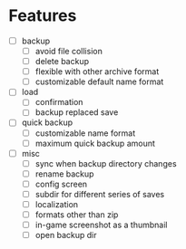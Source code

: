 # Features
- [ ] backup
  - [ ] avoid file collision
  - [ ] delete backup
  - [ ] flexible with other archive format
  - [ ] customizable default name format
- [ ] load
  - [ ] confirmation
  - [ ] backup replaced save
- [ ] quick backup
  - [ ] customizable name format
  - [ ] maximum quick backup amount
- [ ] misc
  - [ ] sync when backup directory changes
  - [ ] rename backup
  - [ ] config screen
  - [ ] subdir for different series of saves
  - [ ] localization
  - [ ] formats other than zip
  - [ ] in-game screenshot as a thumbnail
  - [ ] open backup dir